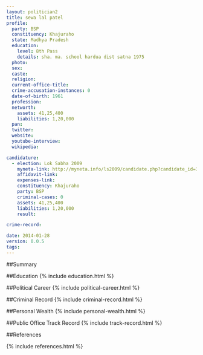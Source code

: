 ```yaml
---
layout: politician2
title: sewa lal patel
profile: 
  party: BSP
  constituency: Khajuraho
  state: Madhya Pradesh
  education: 
    level: 8th Pass
    details: sha. ma. school hardua dist satna 1975
  photo: 
  sex: 
  caste: 
  religion: 
  current-office-title: 
  crime-accusation-instances: 0
  date-of-birth: 1961
  profession: 
  networth: 
    assets: 41,25,400
    liabilities: 1,20,000
  pan: 
  twitter: 
  website: 
  youtube-interview: 
  wikipedia: 

candidature: 
  - election: Lok Sabha 2009
    myneta-link: http://myneta.info/ls2009/candidate.php?candidate_id=3239
    affidavit-link: 
    expenses-link: 
    constituency: Khajuraho 
    party: BSP
    criminal-cases: 0
    assets: 41,25,400
    liabilities: 1,20,000
    result:  

crime-record: 

date: 2014-01-28
version: 0.0.5
tags: 
---
```

##Summary


##Education
{% include education.html %}


##Political Career
{% include political-career.html %}


##Criminal Record
{% include criminal-record.html %}


##Personal Wealth
{% include personal-wealth.html %}


##Public Office Track Record
{% include track-record.html %}


##References


{% include references.html %}